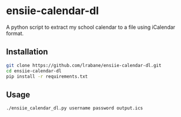 # ensiie-calendar-dl

A python script to extract my school calendar to a file using iCalendar format.

## Installation

```sh
git clone https://github.com/lrabane/ensiie-calendar-dl.git
cd ensiie-calendar-dl
pip install -r requirements.txt
```

## Usage

```sh
./ensiie_calendar_dl.py username password output.ics
```
